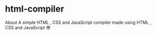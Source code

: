 # html-compiler
About A simple HTML , CSS and JavaScript compiler made using HTML , CSS and JavaScript 😎
